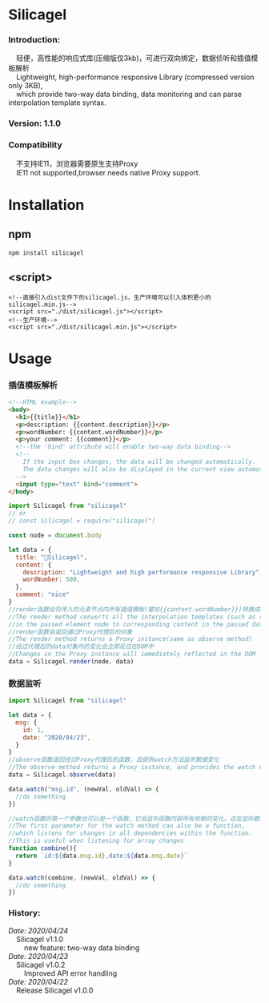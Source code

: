 # Silicagel
### Introduction:  
&nbsp;&nbsp;&nbsp;&nbsp;轻便，高性能的响应式库(压缩版仅3kb)，可进行双向绑定，数据侦听和插值模板解析   
&nbsp;&nbsp;&nbsp;&nbsp;Lightweight, high-performance responsive Library (compressed version only 3KB),  
&nbsp;&nbsp;&nbsp;&nbsp;which provide two-way data binding, data monitoring and can parse interpolation template syntax.
### Version: 1.1.0  
### Compatibility
&nbsp;&nbsp;&nbsp;&nbsp;不支持IE11，浏览器需要原生支持Proxy  
&nbsp;&nbsp;&nbsp;&nbsp;IE11 not supported,browser needs native Proxy support.
# Installation
## npm
```
npm install silicagel
```
## \<script\>
```
<!--直接引入dist文件下的silicagel.js，生产环境可以引入体积更小的silicagel.min.js-->
<script src="./dist/silicagel.js"></script>
<!--生产环境-->
<script src="./dist/silicagel.min.js"></script>
```
# Usage
### 插值模板解析
```html
<!--HTML example-->
<body>
  <h1>{{title}}</h1>
  <p>description: {{content.description}}</p>
  <p>wordNumber: {{content.wordNumber}}</p>
  <p>your comment: {{comment}}</p>
  <!--the 'bind' attribute will enable two-way data binding-->
  <!--
    If the input box changes, the data will be changed automatically. 
    The data changes will also be displayed in the current view automatically
  -->
  <input type="text" bind="comment">
</body>
```
```js
import Silicagel from "silicagel"
// or 
// const Silicagel = require("silicagel")

const node = document.body

let data = {
  title: "🌸Silicagel",
  content: {
    description: "Lightweight and high performance responsive Library",
    wordNumber: 500,
  },
  comment: "nice"
}
//render函数会将传入的元素节点内所有插值模板(譬如{{content.wordNumber}})转换成data中的数据
//The render method converts all the interpolation templates (such as {{content. Wordnumber}})
//in the passed element node to corresponding content in the passed data
//render函数会返回通过Proxy代理后的对象
//The render method returns a Proxy instance(same as observe method)
//经过代理后的data对象内的变化会立即反应在DOM中
//Changes in the Proxy instance will immediately reflected in the DOM
data = Silicagel.render(node, data)
```
### 数据监听
```js
import Silicagel from "silicagel"

let data = {
  msg: {
    id: 1,
    date: "2020/04/23",
  }
}
//observe函数返回经过Proxy代理后的函数，且提供watch方法监听数据变化
//The observe method returns a Proxy instance, and provides the watch method to listen for data changes
data = Silicagel.observe(data)

data.watch("msg.id", (newVal, oldVal) => {
  //do something
})

//watch函数的第一个参数也可以是一个函数，它会监听函数内部所有依赖的变化。这在监听数组变化时很有用
//The first parameter for the watch method can also be a function, 
//which listens for changes in all dependencies within the function.
//This is useful when listening for array changes
function combine(){
  return `id:${data.msg.id},date:${data.msg.date}`
}

data.watch(combine, (newVal, oldVal) => {
  //do something
})

```


### History:  
_Date: 2020/04/24_   
&nbsp;&nbsp;&nbsp;&nbsp;Silicagel v1.1.0  
&nbsp;&nbsp;&nbsp;&nbsp;&nbsp;&nbsp;&nbsp;&nbsp;new feature: two-way data binding  
_Date: 2020/04/23_  
&nbsp;&nbsp;&nbsp;&nbsp;Silicagel v1.0.2  
&nbsp;&nbsp;&nbsp;&nbsp;&nbsp;&nbsp;&nbsp;&nbsp;Improved API error handling  
_Date: 2020/04/22_  
&nbsp;&nbsp;&nbsp;&nbsp;Release Silicagel v1.0.0